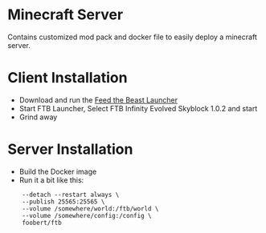 # Minecraft Server

Contains customized mod pack and docker file to easily deploy a minecraft server.

# Client Installation

- Download and run the [Feed the Beast Launcher](http://www.feed-the-beast.com/#download)
- Start FTB Launcher, Select FTB Infinity Evolved Skyblock 1.0.2 and start
- Grind away

# Server Installation

- Build the Docker image
- Run it a bit like this:

``` docker run --name minecraft \
    --detach --restart always \
    --publish 25565:25565 \
    --volume /somewhere/world:/ftb/world \
    --volume /somewhere/config:/config \
    foobert/ftb
```
